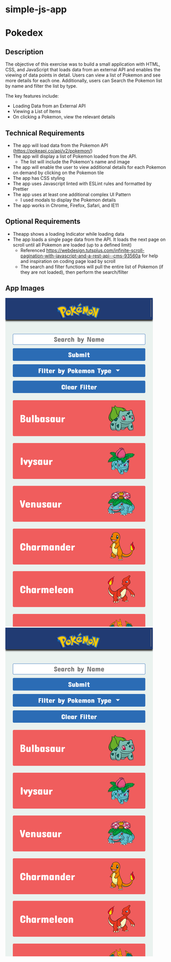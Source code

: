 # simple-js-app

# Pokedex

## Description

The objective of this exercise was to build a small application with HTML, CSS, and JavaScript that loads data from an external API and enables the viewing of data points in detail. Users can view a list of Pokemon and see more details for each one. Additionally, users can Search the  Pokemon list by name and filter the list by type. 

The key features include:
- Loading Data from an External API
- Viewing a List of Items
- On clicking a Pokemon, view the relevant details

## Technical Requirements
- The app will load data from the Pokemon API (https://pokeapi.co/api/v2/pokemon/)
- The app will display a list of Pokemon loaded from the API.
  - The list will include the Pokemon's name and image
- The app will enable the user to view additional details for each Pokemon on demand by clicking on the Pokemon tile
-  The app has CSS styling
-  The app uses Javascript linted with ESLint rules and formatted by Prettier
-  The app uses at least one additional complex UI Pattern
   - I used modals to display the Pokemon details
- The app works in Chrome, Firefox, Safari, and IE11

## Optional Requirements
- Theapp shows a loading Indicator while loading data
- The app loads a single page data from the API. It loads the next page on scroll until all Pokemon are loaded (up to a defined limit)
  - Referenced https://webdesign.tutsplus.com/infinite-scroll-pagination-with-javascript-and-a-rest-api--cms-93560a for help and inspiration on coding page load by scroll
  - The search and filter functions will pull the entire list of Pokemon (if they are not loaded), then perform the search/filter

## App Images
![Pokemon List](readme-images/pokemon-details-modal.png)
![Pokemon Modal](readme-images/pokemon-list.png)